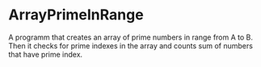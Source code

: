 # ArrayPrimeInRange

A programm that creates an array of prime numbers in range from A to B. Then it checks for prime indexes in the array and counts sum of numbers that have prime index.
